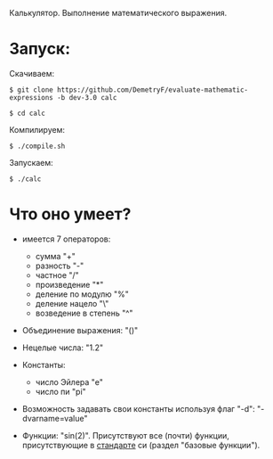 Калькулятор. Выполнение математического выражения.

# Запуск:

Скачиваем:

```$ git clone https://github.com/DemetryF/evaluate-mathematic-expressions -b dev-3.0 calc```

```$ cd calc```

Компилируем: 

```$ ./compile.sh```

Запускаем:

```$ ./calc```

# Что оно умеет?
+ имеется 7 операторов:

    - сумма "+"
    - разность "-"
    - частное "/"
    - произведение "*"
    - деление по модулю "%"
    - деление нацело "\\"
    - возведение в степень "^"

+ Объединение выражения: "()"
+ Нецелые числа: "1.2"
+ Константы:
    - число Эйлера "e"
    - число пи "pi"
+ Возможность задавать свои константы используя флаг "-d": "-dvarname=value"
+ Функции: "sin(2)". Присутствуют все (почти) функции, присутствующие в [стандарте](https://ru.wikipedia.org/wiki/Math.h) си (раздел "базовые функции").